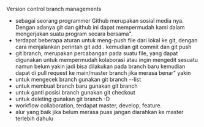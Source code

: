 Version control branch managements

- sebagai seorang programmer Github merupakan sosial media nya. Dengan adanya git dan github ini dapat mempermudah kami dalam mengerjakan suatu program secara bersama". 
- terdapat beberapa aturan untuk meng-push file dari lokal ke git, dengan cara menjalankan perintah git add . kemudian git commit dan git push
- git branch, merupakan percabangan pada suatu file, yang dapat digunakan untuk mempermudah kolaborasi atau ingin mengedit sesuatu namun belum yakin jadi bisa dilakukan pada branch baru kemudian dapat di pull request ke main/master branch jika merasa benar" yakin
- untuk mengecek branch gunakan git branch --list
- untuk membuat branch baru gunakan git branch <masukan nama branch yang diingini>
- untuk ganti posisi branch gunakan git checkout <nama bbranch>
- untuk deleting gunakan git branch -D <nama branch>
- workflow collaboration, terdapat master, develop, feature.
- alur yang baik jika belum merasa puas jangan diarahkan ke master terlebih dahulu